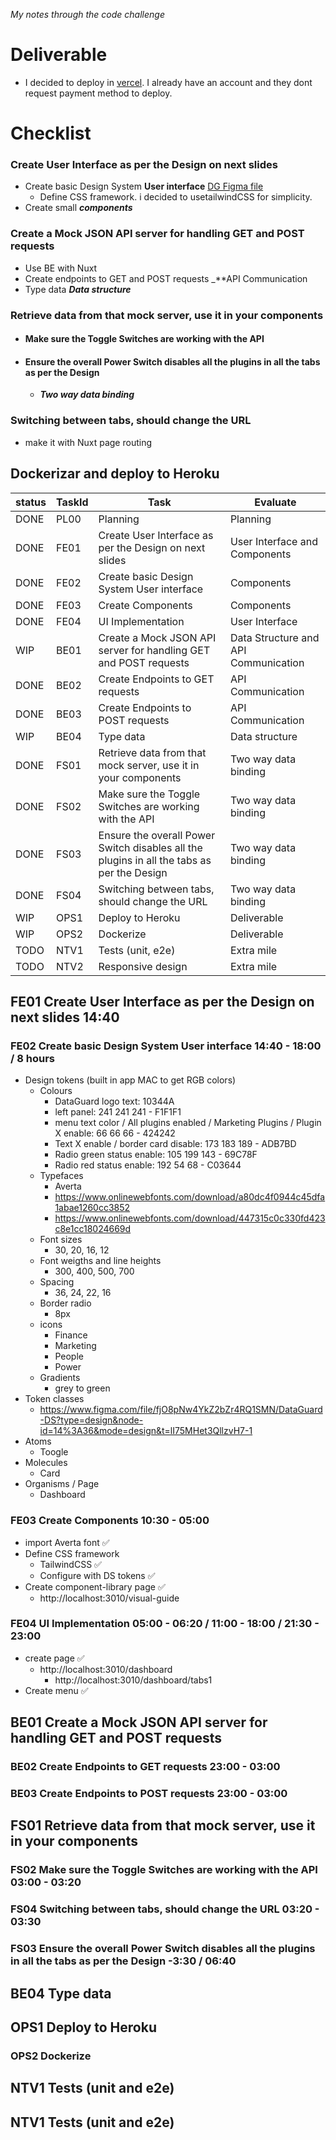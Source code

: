 _My notes through the code challenge_

# Deliverable

- I decided to deploy in [vercel](https://vercel.com/dashboard). I already have an account and they dont request payment method to deploy.

# Checklist

### Create User Interface as per the Design on next slides

- Create basic Design System **User interface** [DG Figma file](https://www.figma.com/file/fjO8pNw4YkZ2bZr4RQ1SMN/DataGuard-DS?type=design&node-id=14%3A36&mode=design&t=lI75MHet3QllzvH7-1)
  - Define CSS framework. i decided to usetailwindCSS for simplicity.
- Create small _**components**_

### Create a Mock JSON API server for handling GET and POST requests

- Use BE with Nuxt
- Create endpoints to GET and POST requests \_\*\*API Communication
- Type data _**Data structure**_

### Retrieve data from that mock server, use it in your components

- #### Make sure the Toggle Switches are working with the API
- #### Ensure the overall Power Switch disables all the plugins in all the tabs as per the Design
  - _**Two way data binding**_

### Switching between tabs, should change the URL

- make it with Nuxt page routing

## Dockerizar and deploy to Heroku

| status | TaskId | Task                                                                                       | Evaluate                             |
| ------ | ------ | ------------------------------------------------------------------------------------------ | ------------------------------------ |
| DONE   | PL00   | Planning                                                                                   | Planning                             |
| DONE   | FE01   | Create User Interface as per the Design on next slides                                     | User Interface and Components        |
| DONE   | FE02   | Create basic Design System User interface                                                  | Components                           |
| DONE   | FE03   | Create Components                                                                          | Components                           |
| DONE   | FE04   | UI Implementation                                                                          | User Interface                       |
| WIP    | BE01   | Create a Mock JSON API server for handling GET and POST requests                           | Data Structure and API Communication |
| DONE   | BE02   | Create Endpoints to GET requests                                                           | API Communication                    |
| DONE   | BE03   | Create Endpoints to POST requests                                                          | API Communication                    |
| WIP    | BE04   | Type data                                                                                  | Data structure                       |
| DONE   | FS01   | Retrieve data from that mock server, use it in your components                             | Two way data binding                 |
| DONE   | FS02   | Make sure the Toggle Switches are working with the API                                     | Two way data binding                 |
| DONE   | FS03   | Ensure the overall Power Switch disables all the plugins in all the tabs as per the Design | Two way data binding                 |
| DONE   | FS04   | Switching between tabs, should change the URL                                              | Two way data binding                 |
| WIP    | OPS1   | Deploy to Heroku                                                                           | Deliverable                          |
| WIP    | OPS2   | Dockerize                                                                                  | Deliverable                          |
| TODO   | NTV1   | Tests (unit, e2e)                                                                          | Extra mile                           |
| TODO   | NTV2   | Responsive design                                                                          | Extra mile                           |

## FE01 Create User Interface as per the Design on next slides 14:40

### FE02 Create basic Design System User interface 14:40 - 18:00 / 8 hours

- Design tokens (built in app MAC to get RGB colors)
  - Colours
    - DataGuard logo text: 10344A
    - left panel: 241 241 241 - F1F1F1
    - menu text color / All plugins enabled / Marketing Plugins / Plugin X enable: 66 66 66 - 424242
    - Text X enable / border card disable: 173 183 189 - ADB7BD
    - Radio green status enable: 105 199 143 - 69C78F
    - Radio red status enable: 192 54 68 - C03644
  - Typefaces
    - Averta
    - https://www.onlinewebfonts.com/download/a80dc4f0944c45dfa1abae1260cc3852
    - https://www.onlinewebfonts.com/download/447315c0c330fd423c8e1cc18024669d
  - Font sizes
    - 30, 20, 16, 12
  - Font weigths and line heights
    - 300, 400, 500, 700
  - Spacing
    - 36, 24, 22, 16
  - Border radio
    - 8px
  - icons
    - Finance
    - Marketing
    - People
    - Power
  - Gradients
    - grey to green
- Token classes
  - https://www.figma.com/file/fjO8pNw4YkZ2bZr4RQ1SMN/DataGuard-DS?type=design&node-id=14%3A36&mode=design&t=lI75MHet3QllzvH7-1
- Atoms
  - Toogle
- Molecules
  - Card
- Organisms / Page
  - Dashboard

### FE03 Create Components 10:30 - 05:00

- import Averta font ✅
- Define CSS framework
  - TailwindCSS ✅
  - Configure with DS tokens ✅
- Create component-library page ✅
  - http://localhost:3010/visual-guide

### FE04 UI Implementation 05:00 - 06:20 / 11:00 - 18:00 / 21:30 - 23:00

- create page ✅
  - http://localhost:3010/dashboard
    - http://localhost:3010/dashboard/tabs1
- Create menu ✅

## BE01 Create a Mock JSON API server for handling GET and POST requests

### BE02 Create Endpoints to GET requests 23:00 - 03:00

### BE03 Create Endpoints to POST requests 23:00 - 03:00

## FS01 Retrieve data from that mock server, use it in your components

### FS02 Make sure the Toggle Switches are working with the API 03:00 - 03:20

### FS04 Switching between tabs, should change the URL 03:20 - 03:30

### FS03 Ensure the overall Power Switch disables all the plugins in all the tabs as per the Design -3:30 / 06:40

## BE04 Type data

## OPS1 Deploy to Heroku

### OPS2 Dockerize

## NTV1 Tests (unit and e2e)

## NTV1 Tests (unit and e2e)
